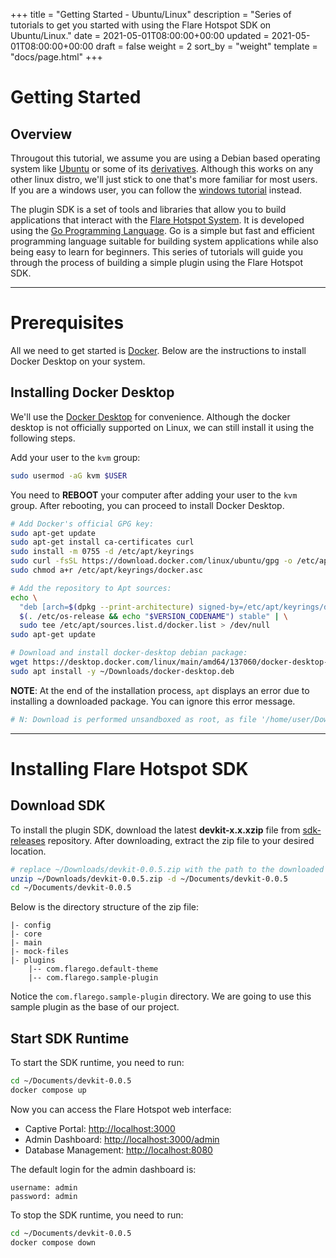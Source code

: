 +++
title = "Getting Started - Ubuntu/Linux"
description = "Series of tutorials to get you started with using the Flare Hotspot SDK on Ubuntu/Linux."
date = 2021-05-01T08:00:00+00:00
updated = 2021-05-01T08:00:00+00:00
draft = false
weight = 2
sort_by = "weight"
template = "docs/page.html"
+++

# Getting Started

## Overview

Througout this tutorial, we assume you are using a Debian based operating system like [Ubuntu](https://ubuntu.com/) or some of its [derivatives](https://en.wikipedia.org/wiki/Category:Ubuntu_derivatives).
Although this works on any other linux distro, we'll just stick to one that's more familiar for most users.
If you are a windows user, you can follow the [windows tutorial](../getting-started-windows) instead.

The plugin SDK is a set of tools and libraries that allow you to build applications that interact with the [Flare Hotspot System](https://www.flarehotspot.com). It is developed using the [Go Programming Language](https://go.dev). Go is a simple but fast and efficient programming language suitable for building system applications while also being easy to learn for beginners. This series of tutorials will guide you through the process of building a simple plugin using the Flare Hotspot SDK.


---


# Prerequisites
All we need to get started is [Docker](https://www.docker.com). Below are the instructions to install Docker Desktop on your system.

## Installing Docker Desktop

We'll use the [Docker Desktop](https://docs.docker.com/desktop/install/linux-install/) for convenience. Although the docker desktop is not officially supported on Linux, we can still install it using the following steps.

Add your user to the `kvm` group:
```sh
sudo usermod -aG kvm $USER
```

You need to **REBOOT** your computer after adding your user to the `kvm` group. After rebooting, you can proceed to install Docker Desktop.
```sh
# Add Docker's official GPG key:
sudo apt-get update
sudo apt-get install ca-certificates curl
sudo install -m 0755 -d /etc/apt/keyrings
sudo curl -fsSL https://download.docker.com/linux/ubuntu/gpg -o /etc/apt/keyrings/docker.asc
sudo chmod a+r /etc/apt/keyrings/docker.asc

# Add the repository to Apt sources:
echo \
  "deb [arch=$(dpkg --print-architecture) signed-by=/etc/apt/keyrings/docker.asc] https://download.docker.com/linux/ubuntu \
  $(. /etc/os-release && echo "$VERSION_CODENAME") stable" | \
  sudo tee /etc/apt/sources.list.d/docker.list > /dev/null
sudo apt-get update

# Download and install docker-desktop debian package:
wget https://desktop.docker.com/linux/main/amd64/137060/docker-desktop-4.27.2-amd64.deb -O ~/Downloads/docker-desktop.deb
sudo apt install -y ~/Downloads/docker-desktop.deb
```

**NOTE**: At the end of the installation process, `apt` displays an error due to installing a downloaded package. You can ignore this error message.

```sh
# N: Download is performed unsandboxed as root, as file '/home/user/Downloads/docker-desktop.deb' couldn't be accessed by user '_apt'. - pkgAcquire::Run (13: Permission denied)
```

---

# Installing Flare Hotspot SDK

## Download SDK
To install the plugin SDK, download the latest **devkit-x.x.xzip** file from [sdk-releases](https://github.com/flarehotspot/sdk-releases/releases) repository.
After downloading, extract the zip file to your desired location.
```sh
# replace ~/Downloads/devkit-0.0.5.zip with the path to the downloaded zip file
unzip ~/Downloads/devkit-0.0.5.zip -d ~/Documents/devkit-0.0.5
cd ~/Documents/devkit-0.0.5
```

Below is the directory structure of the zip file:
```
|- config
|- core
|- main
|- mock-files
|- plugins
    |-- com.flarego.default-theme
    |-- com.flarego.sample-plugin
```

Notice the `com.flarego.sample-plugin` directory. We are going to use this sample plugin as the base of our project.

## Start SDK Runtime

To start the SDK runtime, you need to run:
```sh
cd ~/Documents/devkit-0.0.5
docker compose up
```

Now you can access the Flare Hotspot web interface:

- Captive Portal: [http://localhost:3000](http://localhost:3000)
- Admin Dashboard: [http://localhost:3000/admin](http://localhost:3000/admin)
- Database Management: [http://localhost:8080](http://localhost:8080)

The default login for the admin dashboard is:
```
username: admin
password: admin
```

To stop the SDK runtime, you need to run:
```sh
cd ~/Documents/devkit-0.0.5
docker compose down
```

